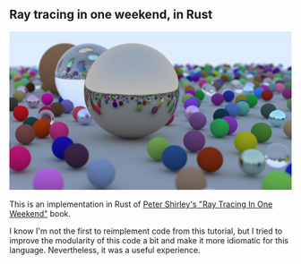 ## Ray tracing in one weekend, in Rust

![Sansara](https://github.com/alexwheezy/ray-tracing-in-one-weekend/blob/main/render/final_render_01.png)

This is an implementation in Rust of [Peter Shirley's "Ray Tracing In One Weekend"](https://raytracing.github.io/books/RayTracingInOneWeekend.html) book.

I know I'm not the first to reimplement code from this tutorial, but I tried to improve the modularity of this code a
bit and make it more idiomatic for this language. Nevertheless, it was a useful experience.
